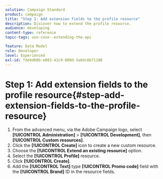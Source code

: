 ```yaml
---
solution: Campaign Standard
product: campaign
title: "Step 1: Add extension fields to the profile resource"
description: Discover how to extend the profile resource.
audience: developing
content-type: reference
topic-tags: use-case--extending-the-api

feature: Data Model
role: Developer
level: Experienced
exl-id: fdd4d68b-e083-41c9-809d-3a6dc6b71180
---
```

# Step 1: Add extension fields to the profile resource{#step-add-extension-fields-to-the-profile-resource}

1. From the advanced menu, via the Adobe Campaign logo, select **[!UICONTROL Administration]** > **[!UICONTROL Development]**, then **[!UICONTROL Custom resources]**.
1. Click the **[!UICONTROL Create]** icon to create a new custom resource.
1. Choose the **[!UICONTROL Extend an existing resource]** option.
1. Select the **[!UICONTROL Profile]** resource.
1. Click **[!UICONTROL Create]**.
1. Add the **[!UICONTROL Text]** type **[!UICONTROL Promo code]** field with the **[!UICONTROL Brand]** ID in the resource fields.

